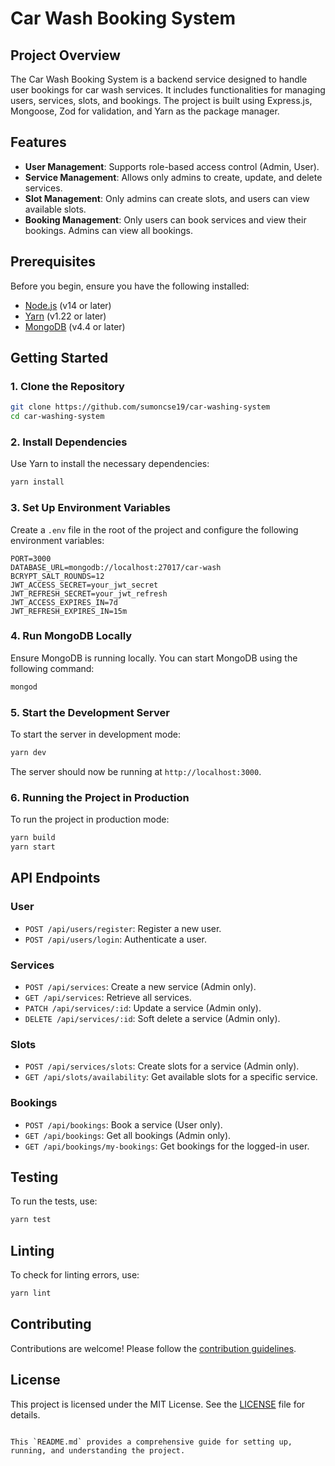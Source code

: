 # Car Wash Booking System

## Project Overview

The Car Wash Booking System is a backend service designed to handle user bookings for car wash services. It includes functionalities for managing users, services, slots, and bookings. The project is built using Express.js, Mongoose, Zod for validation, and Yarn as the package manager.

## Features

- **User Management**: Supports role-based access control (Admin, User).
- **Service Management**: Allows only admins to create, update, and delete services.
- **Slot Management**: Only admins can create slots, and users can view available slots.
- **Booking Management**: Only users can book services and view their bookings. Admins can view all bookings.

## Prerequisites

Before you begin, ensure you have the following installed:

- [Node.js](https://nodejs.org/en/download/) (v14 or later)
- [Yarn](https://classic.yarnpkg.com/en/docs/install) (v1.22 or later)
- [MongoDB](https://docs.mongodb.com/manual/installation/) (v4.4 or later)

## Getting Started

### 1. Clone the Repository

```bash
git clone https://github.com/sumoncse19/car-washing-system
cd car-washing-system
```

### 2. Install Dependencies

Use Yarn to install the necessary dependencies:

```bash
yarn install
```

### 3. Set Up Environment Variables

Create a `.env` file in the root of the project and configure the following environment variables:

```env
PORT=3000
DATABASE_URL=mongodb://localhost:27017/car-wash
BCRYPT_SALT_ROUNDS=12
JWT_ACCESS_SECRET=your_jwt_secret
JWT_REFRESH_SECRET=your_jwt_refresh
JWT_ACCESS_EXPIRES_IN=7d
JWT_REFRESH_EXPIRES_IN=15m
```

### 4. Run MongoDB Locally

Ensure MongoDB is running locally. You can start MongoDB using the following command:

```bash
mongod
```

### 5. Start the Development Server

To start the server in development mode:

```bash
yarn dev
```

The server should now be running at `http://localhost:3000`.

### 6. Running the Project in Production

To run the project in production mode:

```bash
yarn build
yarn start
```

## API Endpoints

### User

- `POST /api/users/register`: Register a new user.
- `POST /api/users/login`: Authenticate a user.

### Services

- `POST /api/services`: Create a new service (Admin only).
- `GET /api/services`: Retrieve all services.
- `PATCH /api/services/:id`: Update a service (Admin only).
- `DELETE /api/services/:id`: Soft delete a service (Admin only).

### Slots

- `POST /api/services/slots`: Create slots for a service (Admin only).
- `GET /api/slots/availability`: Get available slots for a specific service.

### Bookings

- `POST /api/bookings`: Book a service (User only).
- `GET /api/bookings`: Get all bookings (Admin only).
- `GET /api/bookings/my-bookings`: Get bookings for the logged-in user.

## Testing

To run the tests, use:

```bash
yarn test
```

## Linting

To check for linting errors, use:

```bash
yarn lint
```

## Contributing

Contributions are welcome! Please follow the [contribution guidelines](CONTRIBUTING.md).

## License

This project is licensed under the MIT License. See the [LICENSE](LICENSE) file for details.

```

This `README.md` provides a comprehensive guide for setting up, running, and understanding the project.
```
